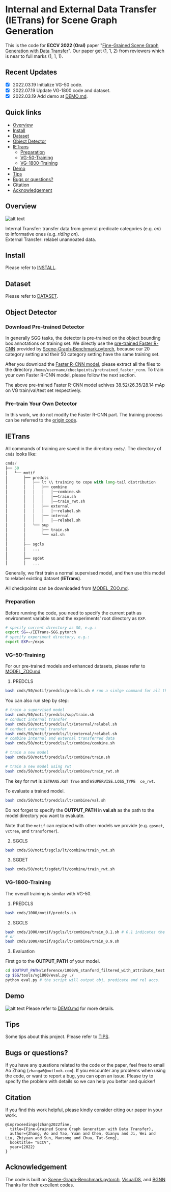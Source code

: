# Internal and External Data Transfer (IETrans) for Scene Graph Generation

This is the code for **ECCV 2022 (Oral)** paper "[Fine-Grained Scene Graph Generation with Data Transfer](https://arxiv.org/abs/2203.11654)".
Our paper get (1, 1, 2) from reviewers which is near to full marks (1, 1, 1).

## Recent Updates
- [x] 2022.03.19 Initialize VG-50 code.
- [x] 2022.07.19 Update VG-1800 code and dataset.
- [x] 2022.03.19 Add demo at [DEMO.md](DEMO.md).

## Quick links

* [Overview](#overview)
* [Install](#install)
* [Dataset](#dataset)
* [Object Detector](#object-detector)
* [IETrans](#ietrans)
    * [Preparation](#preparation)
    * [VG-50-Training](#vg-50-training)
    * [VG-1800-Training](#vg-1800-training)
* [Demo](#demo)
* [Tips](#tips)
* [Bugs or questions?](#bugs-or-questions)
* [Citation](#citation)
* [Acknowledgement](#acknowledgement)

## Overview
![alt text](demo/teaser.png "Illustration of IETrans")

Internal Transfer: transfer data from general predicate categories (e.g. _on_) to informative ones (e.g. _riding on_).  
External Transfer: relabel unannoated data.

## Install
Please refer to [INSTALL](INSTALL.md).

## Dataset
Please refer to [DATASET](DATASET.md).


## Object Detector

### Download Pre-trained Detector

In generally SGG tasks, the detector is pre-trained on the object bounding box annotations on training set. We directly use the [pre-trained Faster R-CNN](https://onedrive.live.com/embed?cid=22376FFAD72C4B64&resid=22376FFAD72C4B64%21779870&authkey=AH5CPVb9g5E67iQ) provided by [Scene-Graph-Benchmark.pytorch](https://github.com/KaihuaTang/Scene-Graph-Benchmark.pytorch), because our 20 category setting and their 50 category setting have the same training set.

After you download the [Faster R-CNN model](https://onedrive.live.com/embed?cid=22376FFAD72C4B64&resid=22376FFAD72C4B64%21779870&authkey=AH5CPVb9g5E67iQ), please extract all the files to the directory `/home/username/checkpoints/pretrained_faster_rcnn`. To train your own Faster R-CNN model, please follow the next section.

The above pre-trained Faster R-CNN model achives 38.52/26.35/28.14 mAp on VG train/val/test set respectively.

### Pre-train Your Own Detector

In this work, we do not modify the Faster R-CNN part. The training process can be referred to the [origin code](https://github.com/KaihuaTang/Scene-Graph-Benchmark.pytorch/blob/master/README.md).

## IETrans

All commands of training are saved in the directory `cmds/`. The directory of `cmds` looks like:

```python
cmds/  
├── 50 
│   └── motif
│       ├── predcls
│       │   ├── lt \\ training to cope with long-tail distribution
│       │   │   ├── combine
│       │   │   │   │──combine.sh
│       │   │   │   │──train.sh
│       │   │   │   │──train_rwt.sh
│       │   │   ├── external
│       │   │   │   │──relabel.sh
│       │   │   ├── internal
│       │   │   │   │──relabel.sh
│       │   └── sup
│       │       ├── train.sh
│       │       └── val.sh
│       │
│       ├── sgcls
│       │   ...
│       │
│       ├── sgdet
│       │   ...

```

Generally, we first train a normal supervised model, and then use this model to relabel existing dataset (**IETrans**).

All checkpoints can be downloaded from [MODEL_ZOO.md](MODEL_ZOO.md).

### Preparation

Before running the code, you need to specify the current path as environment variable `SG` and the experiments' root directory as `EXP`.

```sh
# specify current directory as SG, e.g.:
export SG=~/IETrans-SGG.pytorch
# specify experiment directory, e.g.:
export EXP=~/exps
```


### VG-50-Training
For our pre-trained models and enhanced datasets, please refer to [MODEL_ZOO.md](MODEL_ZOO.md)

1. PREDCLS

```sh
bash cmds/50/motif/predcls/predcls.sh # run a sinlge command for all things
```

You can also run step by step:

```sh
# train a supervised model
bash cmds/50/motif/predcls/sup/train.sh
# conduct internal transfer
bash cmds/50/motif/predcls/lt/internal/relabel.sh
# conduct external transfer
bash cmds/50/motif/predcls/lt/external/relabel.sh
# combine internal and external transferred data
bash cmds/50/motif/predcls/lt/combine/combine.sh

# train a new model
bash cmds/50/motif/predcls/lt/combine/train.sh

# train a new model using rwt
bash cmds/50/motif/predcls/lt/combine/train_rwt.sh
```

The key for rwt is `IETRANS.RWT True` and `WSUPERVISE.LOSS_TYPE  ce_rwt`.

To evaluate a trained model.
```sh
bash cmds/50/motif/predcls/lt/combine/val.sh
```
Do not forget to specify the **OUTPUT_PATH** in **val.sh** as the path to the model directory you want to evaluate.


Note that the `motif` can replaced with other models we provide (e.g. `gpsnet`, `vctree`, and `transformer`).


2. SGCLS

```sh
bash cmds/50/motif/sgcls/lt/combine/train_rwt.sh
```

3. SGDET

```sh
bash cmds/50/motif/sgdet/lt/combine/train_rwt.sh
```

### VG-1800-Training
The overall training is similar with VG-50.

1. PREDCLS

```sh
bash cmds/1000/motif/predcls.sh
```

2. SGCLS

```sh
bash cmds/1000/motif/sgcls/lt/combine/train_0.1.sh # 0.1 indicates the internal transfer percentage (k_I)
# or
bash cmds/1000/motif/sgcls/lt/combine/train_0.9.sh
```

3. Evaluation

First go to the **OUTPUT_PATH** of your model.
```sh
cd $OUTPUT_PATH/inference/1000VG_stanford_filtered_with_attribute_test
cp $SG/tools/vg1800/eval.py ./
python eval.py # the script will output obj, predicate and rel accs.
```

## Demo
![alt text](demo/demo.png "Demo of IETrans for VG1800")
Please refer to [DEMO.md](DEMO.md) for more details.


## Tips
Some tips about this project. Please refer to [TIPS](TIPS.md).


## Bugs or questions?
If you have any questions related to the code or the paper, feel free to email Ao Zhang (`zhanga6@outlook.com`). If you encounter any problems when using the code, or want to report a bug, you can open an issue. Please try to specify the problem with details so we can help you better and quicker!


## Citation
If you find this work helpful, please kindly consider citing our paper in your work.
```
@inproceedings{zhang2022fine,
  title={Fine-Grained Scene Graph Generation with Data Transfer},
  author={Zhang, Ao and Yao, Yuan and Chen, Qianyu and Ji, Wei and Liu, Zhiyuan and Sun, Maosong and Chua, Tat-Seng},
  booktitle= "ECCV",
  year={2022}
}
```


## Acknowledgement
The code is built on [Scene-Graph-Benchmark.pytorch](https://github.com/KaihuaTang/Scene-Graph-Benchmark.pytorch), [VisualDS](https://github.com/thunlp/VisualDS), and [BGNN](https://github.com/SHTUPLUS/PySGG)
Thanks for their excellent codes.

